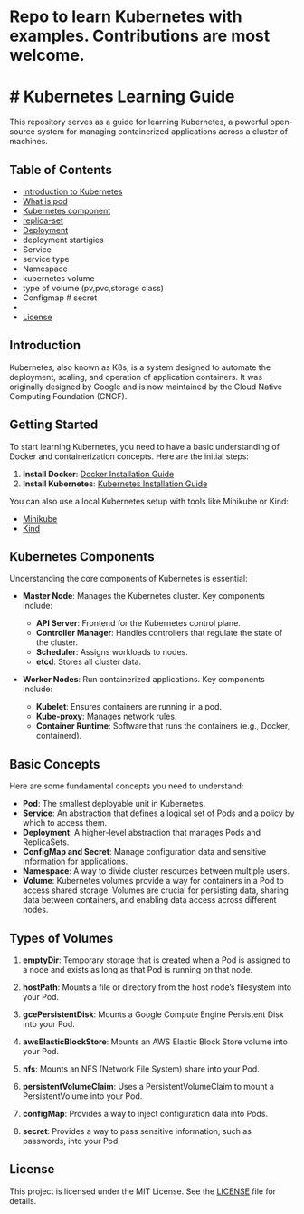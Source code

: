  # Repo to learn Kubernetes with examples. Contributions are most welcome.
 # # Kubernetes Learning Guide

This repository serves as a guide for learning Kubernetes, a powerful open-source system for managing containerized applications across a cluster of machines.

## Table of Contents

- [Introduction to Kubernetes](https://github.com/bhittaywad/kubernetes-basic/tree/main/01-kubernetes-intro%20%26%20architecture)
- [What is pod](https://github.com/bhittaywad/kubernetes-basic/tree/main/02-Pod)
- [Kubernetes component](https://github.com/bhittaywad/kubernetes-basic/tree/main/01-kubernetes-intro%20%26%20architectur)
- [replica-set](https://github.com/bhittaywad/kubernetes-basic/tree/main/03-Replicaset)
- [Deployment](https://github.com/bhittaywad/kubernetes-basic/tree/main/04-Deployment)
- deployment startigies
- Service
- service type
- Namespace
- kubernetes volume
- type of volume (pv,pvc,storage class)
- Configmap # secret
- 
- [License](#license)

## Introduction

Kubernetes, also known as K8s, is a system designed to automate the deployment, scaling, and operation of application containers. It was originally designed by Google and is now maintained by the Cloud Native Computing Foundation (CNCF).

## Getting Started

To start learning Kubernetes, you need to have a basic understanding of Docker and containerization concepts. Here are the initial steps:

1. **Install Docker**: [Docker Installation Guide](https://docs.docker.com/get-docker/)
2. **Install Kubernetes**: [Kubernetes Installation Guide](https://kubernetes.io/docs/setup/)

You can also use a local Kubernetes setup with tools like Minikube or Kind:
- [Minikube](https://minikube.sigs.k8s.io/docs/start/)
- [Kind](https://kind.sigs.k8s.io/docs/user/quick-start/)

## Kubernetes Components

Understanding the core components of Kubernetes is essential:

- **Master Node**: Manages the Kubernetes cluster. Key components include:
  - **API Server**: Frontend for the Kubernetes control plane.
  - **Controller Manager**: Handles controllers that regulate the state of the cluster.
  - **Scheduler**: Assigns workloads to nodes.
  - **etcd**: Stores all cluster data.
  
- **Worker Nodes**: Run containerized applications. Key components include:
  - **Kubelet**: Ensures containers are running in a pod.
  - **Kube-proxy**: Manages network rules.
  - **Container Runtime**: Software that runs the containers (e.g., Docker, containerd).

## Basic Concepts

Here are some fundamental concepts you need to understand:

- **Pod**: The smallest deployable unit in Kubernetes.
- **Service**: An abstraction that defines a logical set of Pods and a policy by which to access them.
- **Deployment**: A higher-level abstraction that manages Pods and ReplicaSets.
- **ConfigMap and Secret**: Manage configuration data and sensitive information for applications.
- **Namespace**: A way to divide cluster resources between multiple users.
- **Volume**:
Kubernetes volumes provide a way for containers in a Pod to access shared storage. Volumes are crucial for persisting data, sharing data between containers, and enabling data access across different nodes.

## Types of Volumes

1. **emptyDir**: Temporary storage that is created when a Pod is assigned to a node and exists as long as that Pod is running on that node.

2. **hostPath**: Mounts a file or directory from the host node’s filesystem into your Pod.

3. **gcePersistentDisk**: Mounts a Google Compute Engine Persistent Disk into your Pod.

4. **awsElasticBlockStore**: Mounts an AWS Elastic Block Store volume into your Pod.

5. **nfs**: Mounts an NFS (Network File System) share into your Pod.

6. **persistentVolumeClaim**: Uses a PersistentVolumeClaim to mount a PersistentVolume into your Pod.

7. **configMap**: Provides a way to inject configuration data into Pods.

8. **secret**: Provides a way to pass sensitive information, such as passwords, into your Pod.


## License

This project is licensed under the MIT License. See the [LICENSE](LICENSE) file for details.
